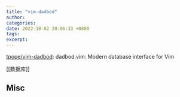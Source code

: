 ```yaml
---
title: "vim-dadbod"
author: 
categories: 
date: 2022-10-02 20:06:33 +0800
tags: 
excerpt: 
---
```


[tpope/vim-dadbod](https://github.com/tpope/vim-dadbod): dadbod.vim: Modern database interface for Vim

[[数据库]]



## Misc



